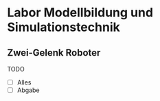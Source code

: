 # Labor Modellbildung und Simulationstechnik
## Zwei-Gelenk Roboter
TODO  
- [ ] Alles
- [ ] Abgabe

